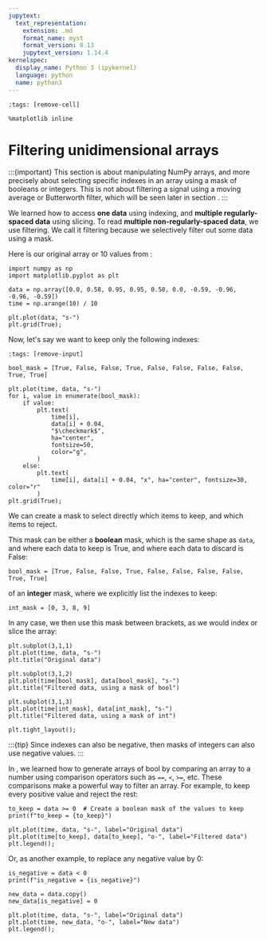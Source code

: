 ```yaml
---
jupytext:
  text_representation:
    extension: .md
    format_name: myst
    format_version: 0.13
    jupytext_version: 1.14.4
kernelspec:
  display_name: Python 3 (ipykernel)
  language: python
  name: python3
---
```


```{code-cell} ipython3
:tags: [remove-cell]

%matplotlib inline
```


# Filtering unidimensional arrays

:::{important}
This section is about manipulating NumPy arrays, and more precisely about selecting specific indexes in an array using a mask of booleans or integers. This is not about filtering a signal using a moving average or Butterworth filter, which will be seen later in section [](filters.md).
:::

We learned how to access **one data** using indexing, and **multiple regularly-spaced data** using slicing. To read **multiple non-regularly-spaced data**, we use filtering. We call it filtering because we selectively filter out some data using a mask.

Here is our original array or 10 values from [](numpy_indexing_slicing_1d.md):

```{code-cell} ipython3
import numpy as np
import matplotlib.pyplot as plt

data = np.array([0.0, 0.58, 0.95, 0.95, 0.58, 0.0, -0.59, -0.96, -0.96, -0.59])
time = np.arange(10) / 10

plt.plot(data, "s-")
plt.grid(True);
```

Now, let's say we want to keep only the following indexes:

```{code-cell} ipython3
:tags: [remove-input]

bool_mask = [True, False, False, True, False, False, False, False, True, True]

plt.plot(time, data, "s-")
for i, value in enumerate(bool_mask):
    if value:
        plt.text(
            time[i],
            data[i] + 0.04,
            "$\checkmark$",
            ha="center",
            fontsize=50,
            color="g",
        )
    else:
        plt.text(
            time[i], data[i] + 0.04, "x", ha="center", fontsize=30, color="r"
        )
plt.grid(True);        
```

We can create a mask to select directly which items to keep, and which items to reject.

This mask can be either a **boolean** mask, which is the same shape as `data`, and where each data to keep is True, and where each data to discard is False:

```{code-cell} ipython3
bool_mask = [True, False, False, True, False, False, False, False, True, True]
```

of an **integer** mask, where we explicitly list the indexes to keep:

```{code-cell} ipython3
int_mask = [0, 3, 8, 9]
```

In any case, we then use this mask between brackets, as we would index or slice the array:

```{code-cell} ipython3
plt.subplot(3,1,1)
plt.plot(time, data, "s-")
plt.title("Original data")

plt.subplot(3,1,2)
plt.plot(time[bool_mask], data[bool_mask], "s-")
plt.title("Filtered data, using a mask of bool")

plt.subplot(3,1,3)
plt.plot(time[int_mask], data[int_mask], "s-")
plt.title("Filtered data, using a mask of int")

plt.tight_layout();
```

:::{tip}
Since indexes can also be negative, then masks of integers can also use negative values.
:::

In [](numpy_arithmetics.md), we learned how to generate arrays of bool by comparing an array to a number using comparison operators such as `==`, `<`, `>=`, etc. These comparisons make a powerful way to filter an array. For example, to keep every positive value and reject the rest:

```{code-cell} ipython3
to_keep = data >= 0  # Create a boolean mask of the values to keep
print(f"to_keep = {to_keep}")

plt.plot(time, data, "s-", label="Original data")
plt.plot(time[to_keep], data[to_keep], "o-", label="Filtered data")
plt.legend();
```

Or, as another example, to replace any negative value by 0:

```{code-cell} ipython3
is_negative = data < 0
print(f"is_negative = {is_negative}")

new_data = data.copy()
new_data[is_negative] = 0  

plt.plot(time, data, "s-", label="Original data")
plt.plot(time, new_data, "o-", label="New data")
plt.legend();
```
